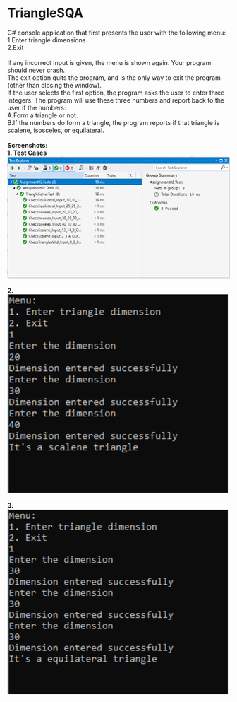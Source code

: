 # TriangleSQA
C# console application that first presents the user with the following menu:<br> 
1.Enter triangle dimensions<br>
2.Exit<br>
<br>
If any incorrect input is given, the menu is shown again. Your program should never crash. <br>
The exit option quits the program, and is the only way to exit the program (other than closing the window).<br> 
If the user selects the first option, the program asks the user to enter three integers. The program will use these three numbers and report back to the user if the numbers: <br>
A.Form a triangle or not.<br>
B.If the numbers do form a triangle, the program reports if that triangle is scalene, isosceles, or equilateral.<br><br>
<b>Screenshots:</b><br>
<b>1. Test Cases</b><br>
<img src="Screenshots/Screenshot1.png" width=800><br><br>
<b>2.</b><br>
<img src="Screenshots/Screenshot2.PNG" width=500><br><br>
<b>3.</b><br>
<img src="Screenshots/Screenshot3.PNG" width=500>
